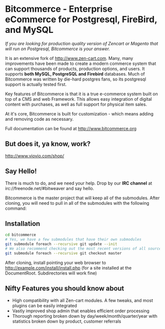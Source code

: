 Bitcommerce - Enterprise eCommerce for Postgresql, FireBird, and MySQL
===========

*If you are looking for production quality version of Zencart or Magento that will run on Postgresql, Bitcommerce is your answer.*

It is an extensive fork of http://www.zen-cart.com. Many, many improvements have been made to create a modern commerce system that can support thousands of products, production options, and users. It supports **both MySQL, PostgreSQL and Firebird** databases. Much of Bitcommerce was written by die-hard postgres fans, so its postgresql support is actually tested first.

Key features of Bitcommerce is that it is a true e-commerce system built on top of a CMS and web Framework. This allows easy integration of digital content with purchases, as well as full support for physical item sales.

At it's core, Bitcommerce is built for customization - which means adding and removing code as necessary.

Full documentation can be found at http://www.bitcommerce.org

## But does it, ya know, work?

http://www.viovio.com/shop/

## Say Hello!

There is much to do, and we need your help. Drop by our **IRC channel** at irc://freenode.net/#bitweaver and say hello.

Bitcommerce is the master project that will keep all of the submodules. After cloning, you will need to pull in all of the submodules with the following command:

## Installation

``` bash
cd bitcommerce
# Yes, we have a few submodules that have their own submodules
git submodule foreach --recursive git update --init
# We also recommend checking out the most recent versions of all sources with:
git submodule foreach --recursive git checkout master
```

After cloning, install pointing your web browser to http://example.com/install/install.php (for a site installed at the DocumentRoot. Subdirectories will work fine)

## Nifty Features you should know about
* High compatibility with all Zen-cart modules. A few tweaks, and most plugins can be easily integrated
* Vastly improved shop admin that enables efficient order processing
* Thorough reporting broken down by day/week/month/quarter/year with statistics broken down by product, customer referrals
